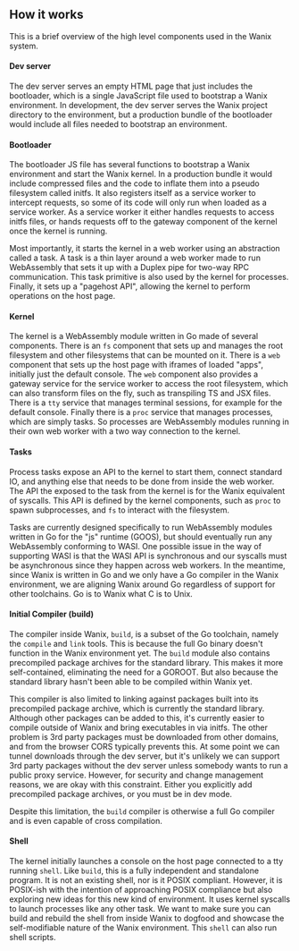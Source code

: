 ## How it works

This is a brief overview of the high level components used in the Wanix system.

#### Dev server

The dev server serves an empty HTML page that just includes the bootloader, which is a single JavaScript file used to bootstrap a Wanix environment. In development, the dev server serves the Wanix project directory to the environment, but a production bundle of the bootloader would include all files needed to bootstrap an environment. 

#### Bootloader

The bootloader JS file has several functions to bootstrap a Wanix environment and start the Wanix kernel. In a production bundle it would include compressed files and the code to inflate them into a pseudo filesystem called initfs. It also registers itself as a service worker to intercept requests, so some of its code will only run when loaded as a service worker. As a service worker it either handles requests to access initfs files, or hands requests off to the gateway component of the kernel once the kernel is running.

Most importantly, it starts the kernel in a web worker using an abstraction called a task. A task is a thin layer around a web worker made to run WebAssembly that sets it up with a Duplex pipe for two-way RPC communication. This task primitive is also used by the kernel for processes. Finally, it sets up a "pagehost API", allowing the kernel to perform operations on the host page. 

#### Kernel

The kernel is a WebAssembly module written in Go made of several components. There is an `fs` component that sets up and manages the root filesystem and other filesystems that can be mounted on it. There is a `web` component that sets up the host page with iframes of loaded "apps", initially just the default console. The `web` component also provides a gateway service for the service worker to access the root filesystem, which can also transform files on the fly, such as transpiling TS and JSX files. There is a `tty` service that manages terminal sessions, for example for the default console. Finally there is a `proc` service that manages processes, which are simply tasks. So processes are WebAssembly modules running in their own web worker with a two way connection to the kernel. 

#### Tasks

Process tasks expose an API to the kernel to start them, connect standard IO, and anything else that needs to be done from inside the web worker. The API the exposed to the task from the kernel is for the Wanix equivalent of syscalls. This API is defined by the kernel components, such as `proc` to spawn subprocesses, and `fs` to interact with the filesystem. 

Tasks are currently designed specifically to run WebAssembly modules written in Go for the "js" runtime (GOOS), but should eventually run any WebAssembly conforming to WASI. One possible issue in the way of supporting WASI is that the WASI API is synchronous and our syscalls must be asynchronous since they happen across web workers. In the meantime, since Wanix is written in Go and we only have a Go compiler in the Wanix environment, we are aligning Wanix around Go regardless of support for other toolchains. Go is to Wanix what C is to Unix. 

#### Initial Compiler (build)

The compiler inside Wanix, `build`, is a subset of the Go toolchain, namely the `compile` and `link` tools. This is because the full Go binary doesn't function in the Wanix environment yet. The `build` module also contains precompiled package archives for the standard library. This makes it more self-contained, eliminating the need for a GOROOT. But also because the standard library hasn't been able to be compiled within Wanix yet.

This compiler is also limited to linking against packages built into its precompiled package archive, which is currently the standard library. Although other packages can be added to this, it's currently easier to compile outside of Wanix and bring executables in via initfs. The other problem is 3rd party packages must be downloaded from other domains, and from the browser CORS typically prevents this. At some point we can tunnel downloads through the dev server, but it's unlikely we can support 3rd party packages without the dev server unless somebody wants to run a public proxy service. However, for security and change management reasons, we are okay with this constraint. Either you explicitly add precompiled package archives, or you must be in dev mode. 

Despite this limitation, the `build` compiler is otherwise a full Go compiler and is even capable of cross compilation.

#### Shell

The kernel initially launches a console on the host page connected to a tty running `shell`. Like `build`, this is a fully independent and standalone program. It is not an existing shell, nor is it POSIX compliant. However, it is POSIX-ish with the intention of approaching POSIX compliance but also exploring new ideas for this new kind of environment. It uses kernel syscalls to launch processes like any other task. We want to make sure you can build and rebuild the shell from inside Wanix to dogfood and showcase the self-modifiable nature of the Wanix environment. This `shell` can also run shell scripts.
